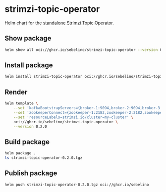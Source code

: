 # strimzi-topic-operator

Helm chart for the
[standalone Strimzi Topic Operator](https://github.com/strimzi/strimzi-kafka-operator/tree/0.32.0/install/topic-operator).

## Show package
```bash
helm show all oci://ghcr.io/sebelino/strimzi-topic-operator --version 0.2.0
```

## Install package
```bash
helm install strimzi-topic-operator oci://ghcr.io/sebelino/strimzi-topic-operator --namespace strimzi --version 0.2.0
```

## Render

```bash
helm template \
    --set 'kafkaBootstrapServers={broker-1:9094,broker-2:9094,broker-3:9094}' \
    --set 'zookeeperConnect={zookeeper-1:2182,zookeeper-2:2182,zookeeper-3:2182}' \
    --set 'resourceLabels=strimzi.io/cluster=my-cluster' \
    oci://ghcr.io/sebelino/strimzi-topic-operator \
    --version 0.2.0
```

## Build package
```bash
helm package .
ls strimzi-topic-operator-0.2.0.tgz
```

## Publish package
```bash
helm push strimzi-topic-operator-0.2.0.tgz oci://ghcr.io/sebelino
```
